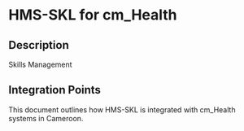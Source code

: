 # HMS-SKL for cm_Health

## Description

Skills Management

## Integration Points

This document outlines how HMS-SKL is integrated with cm_Health systems in Cameroon.
